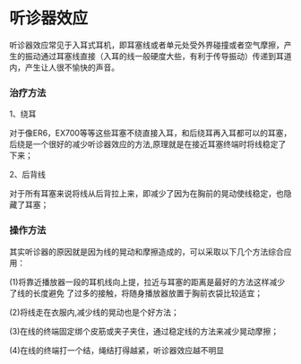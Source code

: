 听诊器效应
==========

听诊器效应常见于入耳式耳机，即耳塞线或者单元处受外界碰撞或者空气摩擦，产生的振动通过耳塞线直接（入耳的线一般硬度大些，有利于传导振动）传递到耳道内，产生让人很不愉快的声音。

### 治疗方法

1、绕耳

对于像ER6，EX700等等这些耳塞不绕直接入耳，和后绕耳再入耳都可以的耳塞，后绕是一个很好的减少听诊器效应的方法,原理就是在接近耳塞终端时将线稳定了下来；

2、后背线

对于所有耳塞来说将线从后背拉上来，即减少了因为在胸前的晃动使线稳定，也隐藏了耳塞；

### 操作方法

其实听诊器的原因就是因为线的晃动和摩擦造成的，可以采取以下几个方法综合应用：

(1)将靠近播放器一段的耳机线向上提，拉近与耳塞的距离是最好的方法这样减少了线的长度避免 了过多的接触，将随身播放器放置于胸前衣袋比较适宜；

(2)将线走在衣服内,减少线的晃动也是个好方法；

(3)在线的终端固定绑个皮筋或夹子夹住，通过稳定线的方法来减少晃动摩擦；

(4)在线的终端打一个结，绳结打得越紧，听诊器效应越不明显
